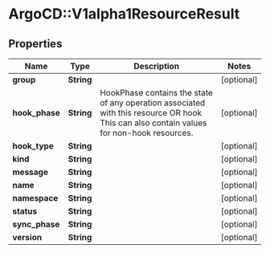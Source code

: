 # ArgoCD::V1alpha1ResourceResult

## Properties
Name | Type | Description | Notes
------------ | ------------- | ------------- | -------------
**group** | **String** |  | [optional] 
**hook_phase** | **String** | HookPhase contains the state of any operation associated with this resource OR hook This can also contain values for non-hook resources. | [optional] 
**hook_type** | **String** |  | [optional] 
**kind** | **String** |  | [optional] 
**message** | **String** |  | [optional] 
**name** | **String** |  | [optional] 
**namespace** | **String** |  | [optional] 
**status** | **String** |  | [optional] 
**sync_phase** | **String** |  | [optional] 
**version** | **String** |  | [optional] 


